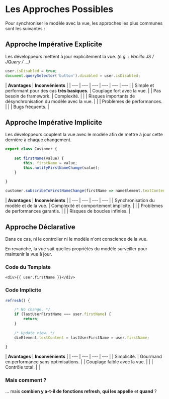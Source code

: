 # Les Approches Possibles

Pour synchroniser le modèle avec la vue, les approches les plus communes sont les suivantes :

## **Approche Impérative Explicite**

Les développeurs mettent à jour explicitement la vue. _\(e.g. : Vanilla JS / JQuery / ...\)_

```typescript
user.isDisabled = true;
document.querySelector('button').disabled = user.isDisabled;
```

| **Avantages** | **Inconvénients** |
| --- | --- | --- | --- | --- | --- |
| Simple et performant pour des cas **très basiques**. | Couplage fort avec la vue. |
| Pas besoin de framework. | Complexité. |
|  | Risques importants de désynchronisation du modèle avec la vue. |
|  | Problèmes de performances. |
|  | Bugs fréquents. |

## Approche Impérative Implicite

Les développeurs couplent la vue avec le modèle afin de mettre à jour cette dernière à chaque changement.

```typescript
export class Customer {
    
    set firstName(value) {
        this._firstName = value;
        this.notifyFirstNameChange(value);
    }
    
}

customer.subscribeToFirstNameChange(firstName => nameElement.textContent = firstName);
```

| **Avantages** | **Inconvénients** |
| --- | --- | --- | --- |
| Synchronisation du modèle et de la vue. | Complexité et comportement implicite. |
|  | Problèmes de performances garantis. |
|  | Risques de boucles infinies. |

## Approche Déclarative

Dans ce cas, ni le controller ni le modèle n'ont conscience de la vue.

En revanche, la vue sait quelles propriétés du modèle surveiller pour maintenir la vue à jour.

### Code du Template

```markup
<div>{{ user.firstName }}</div>
```

### Code Implicite

```typescript
refresh() {

    /* No change. */
    if (lastUserFirstName === user.firstName) {
        return;
    }
    
    /* Update view. */
    divElement.textContent = lastUserFirstName = user.firstName;
    
}
```

| **Avantages** | **Inconvénients** |
| --- | --- | --- | --- |
| Simplicité. | Gourmand en performance sans optimisations. |
| Couplage faible avec la vue. |  |
| Contrôle total. |  |

### Mais comment ?

... mais **combien y a-t-il de fonctions refresh**, **qui les appelle** et **quand** ?

